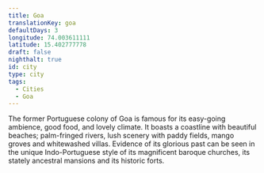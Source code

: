 ```yaml
---
title: Goa
translationKey: goa
defaultDays: 3
longitude: 74.003611111
latitude: 15.402777778
draft: false
nighthalt: true
id: city
type: city
tags:
  - Cities
  - Goa
---
```

The former Portuguese colony of Goa is famous for its easy-going ambience, good food, and lovely climate. It boasts a coastline with beautiful beaches; palm-fringed rivers, lush scenery with paddy fields, mango groves and whitewashed villas. Evidence of its glorious past can be seen in the unique Indo-Portuguese style of its magnificent baroque churches, its stately ancestral mansions and its historic forts.